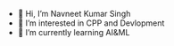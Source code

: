 - 👋 Hi, I’m Navneet Kumar Singh
- 👀 I’m interested in CPP and Devlopment
- 🌱 I’m currently learning AI&ML


<!---
singhnavneet77/singhnavneet77 is a ✨ special ✨ repository because its `README.md` (this file) appears on your GitHub profile.
You can click the Preview link to take a look at your changes.
--->
